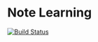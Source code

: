 # Note Learning
[![Build Status](https://travis-ci.org/lyquocnam/go-note-learning.svg?branch=master)](https://travis-ci.org/lyquocnam/go-note-learning)